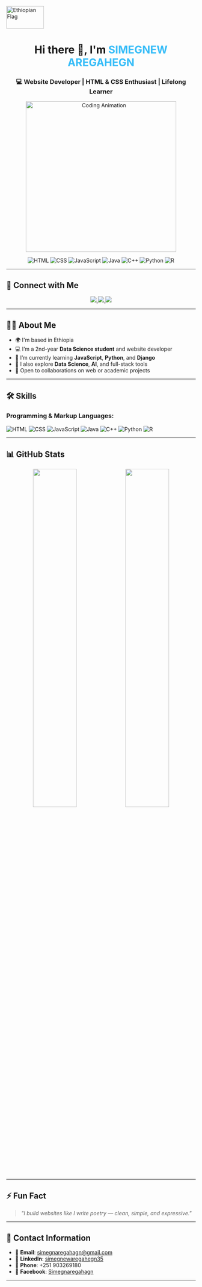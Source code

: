 <!-- Profile Header -->
<p  style =align="center">
          
          
<img src="https://upload.wikimedia.org/wikipedia/commons/7/71/Flag_of_Ethiopia.svg" 
         alt="Ethiopian Flag" 
         width="100" 
         height="60">


</p>

<!-- Typing animation -->
<h1 align="center">
  Hi there 👋, I'm <span style="color:#38bdf8;">SIMEGNEW AREGAHEGN</span>  
</h1>

<h3 align="center">💻 Website Developer | HTML & CSS Enthusiast | Lifelong Learner</h3>

<!-- Coding GIF -->
<p align="center">
  <img src="https://media.giphy.com/media/qgQUggAC3Pfv687qPC/giphy.gif" width="400" alt="Coding Animation" />
</p>

<!-- Programmer Animation -->
<!--<p align="center">
  <img src="https://media.giphy.com/media/1pBsYpiqDoM8a2BQ8w/giphy.gif" width="400" alt="Programmer Animation" />
</p>

<!-- Programming Language Logos -->
<p align="center">
  <img src="https://img.icons8.com/color/48/000000/html-5--v1.gif" alt="HTML" />
  <img src="https://img.icons8.com/color/48/000000/css3.gif" alt="CSS" />
  <img src="https://img.icons8.com/color/48/000000/javascript--v1.gif" alt="JavaScript" />
  <img src="https://img.icons8.com/color/48/000000/java-coffee-cup-logo--v1.gif" alt="Java" />
  <img src="https://img.icons8.com/color/48/000000/c-plus-plus-logo.gif" alt="C++" />
  <img src="https://img.icons8.com/color/48/000000/python--v1.gif" alt="Python" />
  <img src="https://img.icons8.com/external-flat-juicy-fish/48/000000/external-r-programming-languages-flat-flat-juicy-fish.png" alt="R" />
</p>

---

## 🔗 Connect with Me

<p align="center">
  <a href="mailto:simegnaregahagn@gmail.com">
    <img src="https://img.shields.io/badge/email-D14836?style=for-the-badge&logo=gmail&logoColor=white" />
  </a>
  <a href="https://www.linkedin.com/in/simegnewaregahegn35" target="_blank">
    <img src="https://img.shields.io/badge/linkedin-0077B5?style=for-the-badge&logo=linkedin&logoColor=white" />
  </a>
  <a href="https://www.facebook.com/simegnaregahagn@gmail.com" target="_blank">
    <img src="https://img.shields.io/badge/facebook-4267B2?style=for-the-badge&logo=facebook&logoColor=white" />
  </a>
</p>

---

## 👨‍💻 About Me

- 🌍 I'm based in Ethiopia  
- 💻 I’m a 2nd-year **Data Science student** and website developer  
- 🔭 I’m currently learning **JavaScript**, **Python**, and **Django**
- 🌱 I also explore **Data Science**, **AI**, and full-stack tools  
- 🤝 Open to collaborations on web or academic projects  

---

## 🛠️ Skills

### Programming & Markup Languages:
<p>
  <img src="https://img.icons8.com/color/36/html-5--v1.png" alt="HTML" />
  <img src="https://img.icons8.com/color/36/css3.png" alt="CSS" />
  <img src="https://img.icons8.com/color/36/javascript--v1.png" alt="JavaScript" />
  <img src="https://img.icons8.com/color/36/java-coffee-cup-logo--v1.png" alt="Java" />
  <img src="https://img.icons8.com/color/36/c-plus-plus-logo.png" alt="C++" />
  <img src="https://img.icons8.com/color/36/python--v1.png" alt="Python" />
  <img src="https://img.icons8.com/external-flat-juicy-fish/36/external-r-programming-languages-flat-flat-juicy-fish.png" alt="R" />
</p>

---

## 📊 GitHub Stats

<p align="center">
  <img src="https://github-readme-stats.vercel.app/api?username=simegnew1213&show_icons=true&theme=tokyonight" width="48%" />
  <img src="https://github-readme-stats.vercel.app/api/top-langs/?username=simegnew1213&layout=compact&theme=tokyonight" width="48%" />
</p>

---

## ⚡ Fun Fact

> *"I build websites like I write poetry — clean, simple, and expressive."*

---

## 📱 Contact Information

- 📧 **Email**: [simegnaregahagn@gmail.com](mailto:simegnaregahagn@gmail.com)  
- 💼 **LinkedIn**: [simegnewaregahegn35](https://www.linkedin.com/in/simegnewaregahegn35)  
- 📱 **Phone**: +251 903269180  
- 📘 **Facebook**: [Simegnaregahagn](https://www.facebook.com/simegnaregahagn@gmail.com)

---

